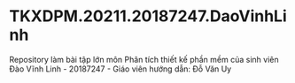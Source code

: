 # TKXDPM.20211.20187247.DaoVinhLinh

Repository làm bài tập lớn môn Phân tích thiết kế phần mềm của sinh viên Đào Vĩnh Linh - 20187247 - Giáo viên hướng dẫn: Đỗ Văn Uy
